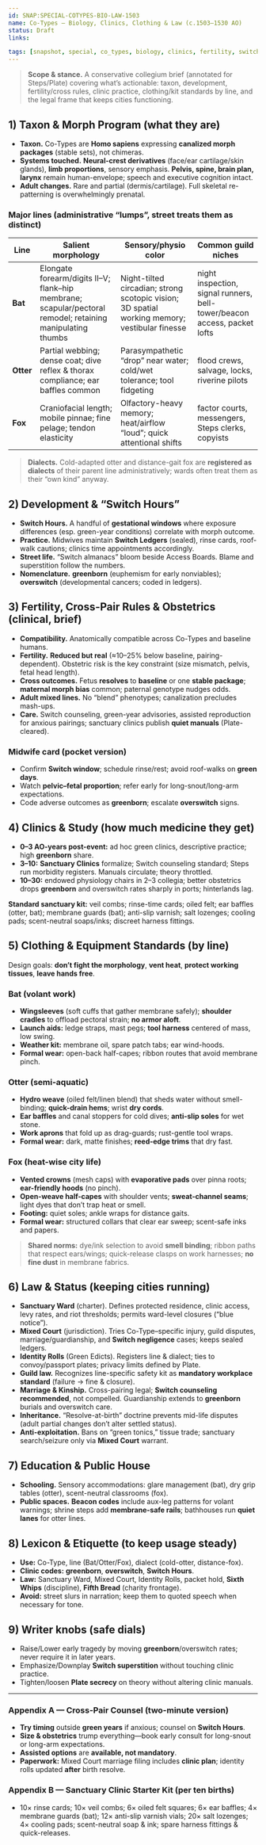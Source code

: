 ```yaml
---
id: SNAP:SPECIAL-COTYPES-BIO-LAW-1503
name: Co-Types — Biology, Clinics, Clothing & Law (c.1503–1530 AO)
status: Draft
links:

tags: [snapshot, special, co_types, biology, clinics, fertility, switch_hours, sanctuary, mixed_court, clothing]
---
```


> **Scope & stance.** A conservative collegium brief (annotated for Steps/Plate) covering what’s actionable: taxon, development, fertility/cross rules, clinic practice, clothing/kit standards by line, and the legal frame that keeps cities functioning.

## 1) Taxon & Morph Program (what they are)
- **Taxon.** Co-Types are **Homo sapiens** expressing **canalized morph packages** (stable sets), not chimeras.  
- **Systems touched.** **Neural-crest derivatives** (face/ear cartilage/skin glands), **limb proportions**, sensory emphasis. **Pelvis, spine, brain plan, larynx** remain human-envelope; speech and executive cognition intact.  
- **Adult changes.** Rare and partial (dermis/cartilage). Full skeletal re-patterning is overwhelmingly prenatal.

### Major lines (administrative “lumps”, street treats them as distinct)
| Line | Salient morphology | Sensory/physio color | Common guild niches |
|---|---|---|---|
| **Bat** | Elongate forearm/digits II–V; flank–hip membrane; scapular/pectoral remodel; retaining manipulating thumbs | Night-tilted circadian; strong scotopic vision; 3D spatial working memory; vestibular finesse | night inspection, signal runners, bell-tower/beacon access, packet lofts |
| **Otter** | Partial webbing; dense coat; dive reflex & thorax compliance; ear baffles common | Parasympathetic “drop” near water; cold/wet tolerance; tool fidgeting | flood crews, salvage, locks, riverine pilots |
| **Fox** | Craniofacial length; mobile pinnae; fine pelage; tendon elasticity | Olfactory-heavy memory; heat/airflow “loud”; quick attentional shifts | factor courts, messengers, Steps clerks, copyists |

> **Dialects.** Cold-adapted otter and distance-gait fox are **registered as dialects** of their parent line administratively; wards often treat them as their “own kind” anyway.

## 2) Development & “Switch Hours”
- **Switch Hours.** A handful of **gestational windows** where exposure differences (esp. green-year conditions) correlate with morph outcome.  
- **Practice.** Midwives maintain **Switch Ledgers** (sealed), rinse cards, roof-walk cautions; clinics time appointments accordingly.  
- **Street life.** “Switch almanacs” bloom beside Access Boards. Blame and superstition follow the numbers.  
- **Nomenclature.** **greenborn** (euphemism for early nonviables); **overswitch** (developmental cancers; coded in ledgers).

## 3) Fertility, Cross-Pair Rules & Obstetrics (clinical, brief)
- **Compatibility.** Anatomically compatible across Co-Types and baseline humans.  
- **Fertility.** **Reduced but real** (≈10–25% below baseline, pairing-dependent). Obstetric risk is the key constraint (size mismatch, pelvis, fetal head length).  
- **Cross outcomes.** Fetus **resolves** to **baseline** or one **stable package**; **maternal morph bias** common; paternal genotype nudges odds.  
- **Adult mixed lines.** No “blend” phenotypes; canalization precludes mash-ups.  
- **Care.** Switch counseling, green-year advisories, assisted reproduction for anxious pairings; sanctuary clinics publish **quiet manuals** (Plate-cleared).

### Midwife card (pocket version)
- Confirm **Switch window**; schedule rinse/rest; avoid roof-walks on **green days**.  
- Watch **pelvic–fetal proportion**; refer early for long-snout/long-arm expectations.  
- Code adverse outcomes as **greenborn**; escalate **overswitch** signs.

## 4) Clinics & Study (how much medicine they get)
- **0–3 AO-years post-event:** ad hoc green clinics, descriptive practice; high **greenborn** share.  
- **3–10:** **Sanctuary Clinics** formalize; Switch counseling standard; Steps run morbidity registers. Manuals circulate; theory throttled.  
- **10–30:** endowed physiology chairs in 2–3 collegia; better obstetrics drops **greenborn** and overswitch rates sharply in ports; hinterlands lag.

**Standard sanctuary kit:** veil combs; rinse-time cards; oiled felt; ear baffles (otter, bat); membrane guards (bat); anti-slip varnish; salt lozenges; cooling pads; scent-neutral soaps/inks; discreet harness fittings.

## 5) Clothing & Equipment Standards (by line)
Design goals: **don’t fight the morphology**, **vent heat**, **protect working tissues**, **leave hands free**.

### Bat (volant work)
- **Wingsleeves** (soft cuffs that gather membrane safely); **shoulder cradles** to offload pectoral strain; **no armor aloft**.  
- **Launch aids:** ledge straps, mast pegs; **tool harness** centered of mass, low swing.  
- **Weather kit:** membrane oil, spare patch tabs; ear wind-hoods.  
- **Formal wear:** open-back half-capes; ribbon routes that avoid membrane pinch.

### Otter (semi-aquatic)
- **Hydro weave** (oiled felt/linen blend) that sheds water without smell-binding; **quick-drain hems**; wrist **dry cords**.  
- **Ear baffles** and canal stoppers for cold dives; **anti-slip soles** for wet stone.  
- **Work aprons** that fold up as drag-guards; rust-gentle tool wraps.  
- **Formal wear:** dark, matte finishes; **reed-edge trims** that dry fast.

### Fox (heat-wise city life)
- **Vented crowns** (mesh caps) with **evaporative pads** over pinna roots; **ear-friendly hoods** (no pinch).  
- **Open-weave half-capes** with shoulder vents; **sweat-channel seams**; light dyes that don’t trap heat or smell.  
- **Footing:** quiet soles; ankle wraps for distance gaits.  
- **Formal wear:** structured collars that clear ear sweep; scent-safe inks and papers.

> **Shared norms:** dye/ink selection to avoid **smell binding**; ribbon paths that respect ears/wings; quick-release clasps on work harnesses; **no fine dust** in membrane fabrics.

## 6) Law & Status (keeping cities running)
- **Sanctuary Ward** (charter). Defines protected residence, clinic access, levy rates, and riot thresholds; permits ward-level closures (“blue notice”).  
- **Mixed Court** (jurisdiction). Tries Co-Type–specific injury, guild disputes, marriage/guardianship, and **Switch negligence** cases; keeps sealed ledgers.  
- **Identity Rolls** (Green Edicts). Registers line & dialect; ties to convoy/passport plates; privacy limits defined by Plate.  
- **Guild law.** Recognizes line-specific safety kit as **mandatory workplace standard** (failure → fine & closure).  
- **Marriage & Kinship.** Cross-pairing legal; **Switch counseling recommended**, not compelled. Guardianship extends to **greenborn** burials and overswitch care.  
- **Inheritance.** “Resolve-at-birth” doctrine prevents mid-life disputes (adult partial changes don’t alter settled status).  
- **Anti-exploitation.** Bans on “green tonics,” tissue trade; sanctuary search/seizure only via **Mixed Court** warrant.

## 7) Education & Public House
- **Schooling.** Sensory accommodations: glare management (bat), dry grip tables (otter), scent-neutral classrooms (fox).  
- **Public spaces.** **Beacon codes** include aux-leg patterns for volant warnings; shrine steps add **membrane-safe rails**; bathhouses run **quiet lanes** for otter lines.

## 8) Lexicon & Etiquette (to keep usage steady)
- **Use:** Co-Type, line (Bat/Otter/Fox), dialect (cold-otter, distance-fox).  
- **Clinic codes:** **greenborn**, **overswitch**, **Switch Hours**.  
- **Law:** Sanctuary Ward, Mixed Court, Identity Rolls, packet hold, **Sixth Whips** (discipline), **Fifth Bread** (charity frontage).  
- **Avoid:** street slurs in narration; keep them to quoted speech when necessary for tone.

## 9) Writer knobs (safe dials)
- Raise/Lower early tragedy by moving **greenborn**/overswitch rates; never require it in later years.  
- Emphasize/Downplay **Switch superstition** without touching clinic practice.  
- Tighten/loosen **Plate secrecy** on theory without altering clinic manuals.

---
### Appendix A — Cross-Pair Counsel (two-minute version)
- **Try timing** outside **green years** if anxious; counsel on **Switch Hours**.  
- **Size & obstetrics** trump everything—book early consult for long-snout or long-arm expectations.  
- **Assisted options** are **available, not mandatory**.  
- **Paperwork:** Mixed Court marriage filing includes **clinic plan**; identity rolls updated **after** birth resolve.

### Appendix B — Sanctuary Clinic Starter Kit (per ten births)
- 10× rinse cards; 10× veil combs; 6× oiled felt squares; 6× ear baffles; 4× membrane guards (bat); 12× anti-slip varnish vials; 20× salt lozenges; 4× cooling pads; scent-neutral soap & ink; spare harness fittings & quick-releases.

